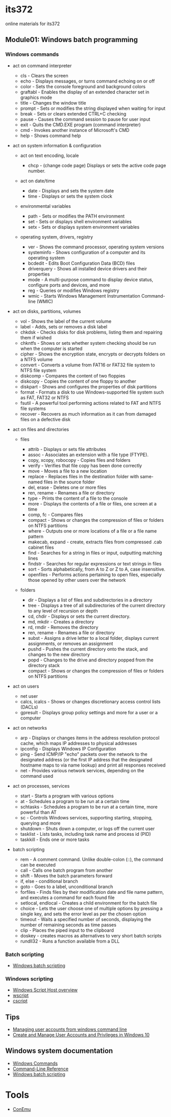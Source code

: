 # its372
online materials for its372



## Module01: Windows batch programming
### Windows commands
* act on command interpreter
  * cls - Clears the screen
  * echo - Displays messages, or turns command echoing on or off
  * color - Sets the console foreground and background colors
  * graftabl - Enables the display of an extended character set in graphics mode
  * title - Changes the window title
  * prompt - Sets or modifies the string displayed when waiting for input
  * break - Sets or clears extended CTRL+C checking
  * pause - Causes the command session to pause for user input
  * exit - Quits the CMD.EXE program (command interpreter)
  * cmd - Invokes another instance of Microsoft's CMD
  * help - Shows command help


* act on system information & configuration
  * act on text encoding, locale
    * chcp - (change code page) Displays or sets the active code page number.
  * act on date/time
    * date - Displays and sets the system date
    * time - Displays or sets the system clock
  * environmental variables
    * path - Sets or modifies the PATH environment
    * set - Sets or displays shell environment variables
    * setx - Sets or displays system environment variables

  * operating system, drivers, registry
    * ver - Shows the command processor, operating system versions
    * systeminfo - Shows configuration of a computer and its operating system
    * bcdedit - Edits Boot Configuration Data (BCD) files
    * driverquery - Shows all installed device drivers and their properties
    * mode - A multi-purpose command to display device status, configure ports and devices, and more
    * reg - Queries or modifies Windows registry
    * wmic - Starts Windows Management Instrumentation Command-line (WMIC)
    
 
 
* act on disks, partitions, volumes
  * vol - Shows the label of the current volume
  * label - Adds, sets or removes a disk label
  * chkdsk - Checks disks for disk problems, listing them and repairing them if wished
  * chkntfs - Shows or sets whether system checking should be run when the computer is started
  * cipher - Shows the encryption state, encrypts or decrypts folders on a NTFS volume
  * convert - Converts a volume from FAT16 or FAT32 file system to NTFS file system
  * diskcomp - Compares the content of two floppies
  * diskcopy - Copies the content of one floppy to another
  * diskpart - Shows and configures the properties of disk partitions
  * format - Formats a disk to use Windows-supported file system such as FAT, FAT32 or NTFS
  * fsutil - A powerful tool performing actions related to FAT and NTFS file systems
  * recover - Recovers as much information as it can from damaged files on a defective disk

* act on files and directories
  * files
    * attrib - Displays or sets file attributes
    * assoc - Associates an extension with a file type (FTYPE).
    * copy, xcopy, robocopy - Copies files and folders
    * verify - Verifies that file copy has been done correctly
    * move - Moves a file to a new location
    * replace - Replaces files in the destination folder with same-named files in the source folder
    * del, erase - Deletes one or more files
    * ren, rename - Renames a file or directory
    * type - Prints the content of a file to the console
    * more - Displays the contents of a file or files, one screen at a time
    * comp, fc - Compares files
    * compact - Shows or changes the compression of files or folders on NTFS partitions
    * where - Outputs one or more locations of a file or a file name pattern
    * makecab, expand - create, extracts files from compressed .cab cabinet files
    * find - Searches for a string in files or input, outputting matching lines
    * findstr - Searches for regular expressions or text strings in files
    * sort - Sorts alphabetically, from A to Z or Z to A, case insensitive.
    * openfiles - Performs actions pertaining to open files, especially those opened by other users over the network

  * folders
    * dir - Displays a list of files and subdirectories in a directory
    * tree - Displays a tree of all subdirectories of the current directory to any level of recursion or depth
    * cd, chdir - Displays or sets the current directory.
    * md, mkdir - Creates a directory
    * rd, rmdir - Removes the directory
    * ren, rename - Renames a file or directory
    * subst - Assigns a drive letter to a local folder, displays current assignments, or removes an assignment
    * pushd - Pushes the current directory onto the stack, and changes to the new directory 
    * popd - Changes to the drive and directory popped from the directory stack
    * compact - Shows or changes the compression of files or folders on NTFS partitions

* act on users
  * net user
  * calcs, icalcs - Shows or changes discretionary access control lists (DACLs)
  * gpresult - Displays group policy settings and more for a user or a computer 


* act on networks
  * arp - Displays or changes items in the address resolution protocol cache, which maps IP addresses to physical addresses
  * ipconfig - Displays Windows IP Configuration
  * ping - Send ICMP/IP "echo" packets over the network to the designated address (or the first IP address that the designated hostname maps to via name lookup) and print all responses received
  * net - Provides various network services, depending on the command used


* act on processes, services
  * start - Starts a program with various options
  * at - Schedules a program to be run at a certain time
  * schtasks - Schedules a program to be run at a certain time, more powerful than AT
  * sc - Controls Windows services, supporting starting, stopping, querying and more
  * shutdown - Shuts down a computer, or logs off the current user
  * tasklist - Lists tasks, including task name and process id (PID)
  * taskkill - Ends one or more tasks


* batch scripting
  * rem - A comment command. Unlike double-colon (::), the command can be executed
  * call - Calls one batch program from another
  * shift - Moves the batch parameters forward
  * if, else - conditional branch
  * goto - Goes to a label, unconditional branch
  * forfiles - Finds files by their modification date and file name pattern, and executes a command for each found file
  * setlocal, endlocal - Creates a child environment for the batch file
  * choice - Lets the user choose one of multiple options by pressing a single key, and sets the error level as per the chosen option
  * timeout - Waits a specified number of seconds, displaying the number of remaining seconds as time passes
  * clip - Places the piped input to the clipboard
  * doskey - creates macros as alternatives to very short batch scripts
  * rundll32 - Runs a function available from a DLL


### Batch scripting

* [Windows batch scripting](https://en.wikibooks.org/wiki/Windows\_Batch\_Scripting)


### Windows scripting

* [Windows Script Host overview](https://docs.microsoft.com/en-us/previous-versions/windows/it-pro/windows-server-2003/cc738350\(v=ws\.10\)?redirectedfrom=MSDN)
* [wscript](https://docs.microsoft.com/en-us/windows-server/administration/windows-commands/wscript)
* [cscript](https://docs.microsoft.com/en-us/windows-server/administration/windows-commands/cscript)

## Tips
* [Managing user accounts from windows command line](https://www.windows-commandline.com/category/user-accounts/)
* [Create and Manage User Accounts and Privileges in Windows 10](https://www.groovypost.com/howto/create-manage-user-account-privileges-windows-10/)

## Windows system documentation

* [Windows Commands](https://docs.microsoft.com/en-us/windows-server/administration/windows-commands/windows-commands)
* [Command-Line Reference](https://docs.microsoft.com/en-us/previous-versions/windows/it-pro/windows-server-2012-R2-and-2012/cc754340%28v%3dws.11%29)
* [Windows batch scripting](https://en.wikibooks.org/wiki/Windows\_Batch\_Scripting)

# Tools
* [ConEmu](https://conemu.github.io/)


